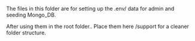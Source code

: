 The files in this folder are for setting up the .env/ data for admin and seeding Mongo_DB.

After using them in the root folder..
Place them here /support for a cleaner folder structure.
